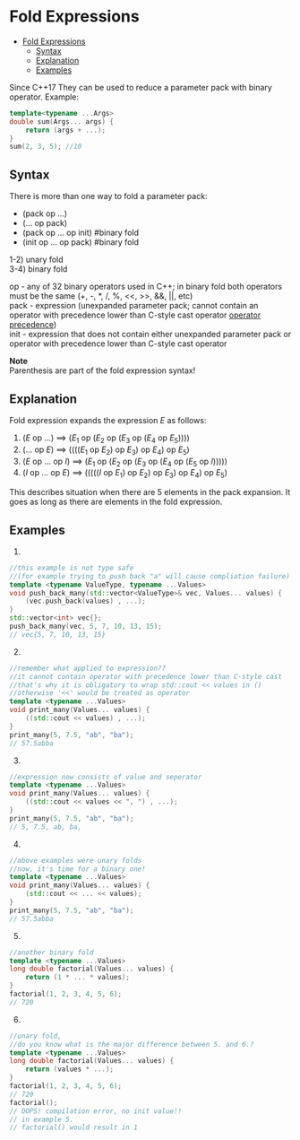 # Fold Expressions

- [Fold Expressions](#fold-expressions)
  - [Syntax](#syntax)
  - [Explanation](#explanation)
  - [Examples](#examples)

Since C++17
They can be used to reduce a parameter pack with binary operator. Example:
```cpp
template<typename ...Args>
double sum(Args... args) {
    return (args + ...);
}
sum(2, 3, 5); //10
```
## Syntax
There is more than one way to fold a parameter pack:
- (pack op ...)
- (... op pack)
- (pack op ... op init) #binary fold
- (init op ... op pack) #binary fold

1-2) unary fold<br />
3-4) binary fold<br />

op - any of 32 binary operators used in C++; in binary fold both operators must be the same (+, -, *, /, %, <<, >>, &&, ||, etc)<br />
pack - expression (unexpanded parameter pack; cannot contain an operator with precedence lower than C-style cast operator [operator precedence](https://en.cppreference.com/w/cpp/language/operator_precedence))<br />
init - expression that does not contain either unexpanded parameter pack or operator with precedence lower than C-style cast operator<br />

**Note**\
Parenthesis are part of the fold expression syntax!

## Explanation
Fold expression expands the expression $E$ as follows:
1. ($E$ op ...) ==> ($E_1$ op ($E_2$ op ($E_3$ op ($E_4$ op $E_5$))))
2. (... op $E$) ==> (((($E_1$ op $E_2$) op $E_3$) op $E_4$) op $E_5$)
3. ($E$ op ... op $I$) ==> ($E_1$ op ($E_2$ op ($E_3$ op ($E_4$ op ($E_5$ op $I$)))))
4. ($I$ op ... op $E$) ==> ((((($I$ op $E_1$) op $E_2$) op $E_3$) op $E_4$) op $E_5$)

This describes situation when there are 5 elements in the pack expansion. It goes as long as there are elements in the fold expression.  

## Examples
1. 
```cpp
//this example is not type safe
//(for example trying to push back "a" will cause compliation failure)
template <typename ValueType, typename ...Values>
void push_back_many(std::vector<ValueType>& vec, Values... values) {
    (vec.push_back(values) , ...);
}
std::vector<int> vec{};
push_back_many(vec, 5, 7, 10, 13, 15); 
// vec{5, 7, 10, 13, 15}
```

2. 
```cpp
//remember what applied to expression??
//it cannot contain operator with precedence lower than C-style cast
//that's why it is obligatory to wrap std::cout << values in ()
//otherwise '<<' would be treated as operator
template <typename ...Values>
void print_many(Values... values) {
    ((std::cout << values) , ...);
}
print_many(5, 7.5, "ab", "ba"); 
// 57.5abba
```

3. 
```cpp
//expression now consists of value and seperator
template <typename ...Values>
void print_many(Values... values) {
    ((std::cout << values << ", ") , ...);
}
print_many(5, 7.5, "ab", "ba"); 
// 5, 7.5, ab, ba, 
```

4. 
```cpp
//above examples were unary folds
//now, it's time for a binary one!
template <typename ...Values>
void print_many(Values... values) {
    (std::cout << ... << values);
}
print_many(5, 7.5, "ab", "ba"); 
// 57.5abba
```

5. 
```cpp
//another binary fold
template <typename ...Values>
long double factorial(Values... values) {
    return (1 * ... * values);
}
factorial(1, 2, 3, 4, 5, 6); 
// 720
```

6. 
```cpp
//unary fold, 
//do you know what is the major difference between 5. and 6.?
template <typename ...Values>
long double factorial(Values... values) {
    return (values * ...);
}
factorial(1, 2, 3, 4, 5, 6); 
// 720
factorial();
// OOPS! compilation error, no init value!!
// in example 5.
// factorial() would result in 1
```
